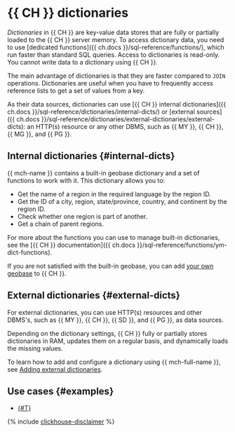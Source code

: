 # {{ CH }} dictionaries

_Dictionaries_ in {{ CH }} are key-value data stores that are fully or partially loaded to the {{ CH }} server memory.
To access dictionary data, you need to use [dedicated functions]({{ ch.docs }}/sql-reference/functions/), which run faster than standard SQL queries. Access to dictionaries is read-only. You cannot write data to a dictionary using {{ CH }}.

The main advantage of dictionaries is that they are faster compared to `JOIN` operations. Dictionaries are useful when you have to frequently access reference lists to get a set of values from a key.

As their data sources, dictionaries can use [{{ CH }} internal dictionaries]({{ ch.docs }}/sql-reference/dictionaries/internal-dicts/) or [external sources]({{ ch.docs }}/sql-reference/dictionaries/external-dictionaries/external-dicts): an HTTP(s) resource or any other DBMS, such as {{ MY }}, {{ CH }}, {{ MG }}, and {{ PG }}.


## Internal dictionaries {#internal-dicts}

{{ mch-name }} contains a built-in geobase dictionary and a set of functions to work with it. This dictionary allows you to:

* Get the name of a region in the required language by the region ID.
* Get the ID of a city, region, state/province, country, and continent by the region ID.
* Check whether one region is part of another.
* Get a chain of parent regions.

For more about the functions you can use to manage built-in dictionaries, see the [{{ CH }} documentation]({{ ch.docs }}/sql-reference/functions/ym-dict-functions).

If you are not satisfied with the built-in geobase, you can add [your own geobase](../operations/geobase.md) to {{ CH }}.


## External dictionaries {#external-dicts}

For external dictionaries, you can use HTTP(s) resources and other DBMS's, such as {{ MY }}, {{ CH }}, {{ SD }}, and {{ PG }}, as data sources.

Depending on the dictionary settings, {{ CH }} fully or partially stores dictionaries in RAM, updates them on a regular basis, and dynamically loads the missing values.

To learn how to add and configure a dictionary using {{ mch-full-name }}, see [Adding external dictionaries](../operations/dictionaries.md).

## Use cases {#examples}

* [{#T}](../operations/dictionaries.md)

{% include [clickhouse-disclaimer](../../_includes/clickhouse-disclaimer.md) %}
